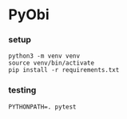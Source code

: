 # PyObi

### setup

```
python3 -m venv venv
source venv/bin/activate
pip install -r requirements.txt
```

### testing

```
PYTHONPATH=. pytest
```
